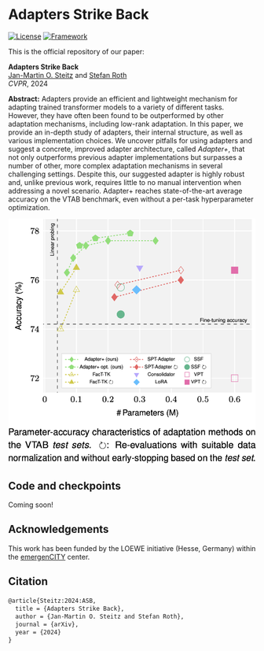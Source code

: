 # Adapters Strike Back

[![License](https://img.shields.io/badge/License-Apache%202.0-blue.svg)](https://opensource.org/licenses/Apache-2.0)
[![Framework](https://img.shields.io/badge/PyTorch-%23EE4C2C.svg?&logo=PyTorch&logoColor=white)](https://pytorch.org/)

This is the official repository of our paper:

**Adapters Strike Back**<br>
[Jan-Martin O. Steitz](https://jmsteitz.de)
and [Stefan Roth](https://www.visinf.tu-darmstadt.de/visual_inference/people_vi/stefan_roth.en.jsp)<br>
*CVPR*, 2024

**Abstract:** Adapters provide an efficient and lightweight mechanism for adapting trained transformer models to a variety of different tasks. However, they have often been found to be outperformed by other adaptation mechanisms, including low-rank adaptation. In this paper, we provide an in-depth study of adapters, their internal structure, as well as various implementation choices. We uncover pitfalls for using adapters and suggest a concrete, improved adapter architecture, called *Adapter+*, that not only outperforms previous adapter implementations but surpasses a number of other, more complex adaptation mechanisms in several challenging settings. Despite this, our suggested adapter is highly robust and, unlike previous work, requires little to no manual intervention when addressing a novel scenario. Adapter+ reaches state-of-the-art average accuracy on the VTAB benchmark, even without a per-task hyperparameter optimization.

<img src="assets/params_accuracy.png" width="512" />

## Code and checkpoints
Coming soon!

## Acknowledgements
This work has been funded by the LOEWE initiative (Hesse, Germany) within the [emergenCITY](https://www.emergencity.de/) center.

## Citation
```
@article{Steitz:2024:ASB,
  title = {Adapters Strike Back},
  author = {Jan-Martin O. Steitz and Stefan Roth},
  journal = {arXiv},
  year = {2024}
}
```